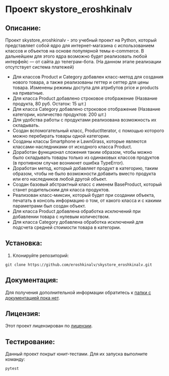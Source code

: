 # Проект skystore_eroshkinalv

## Описание:

Проект skystore_eroshkinalv - это учебный проект на Python, который представляет собой ядро для интернет-магазина c использованием классов и объектов на основе популярной темы e-commerce. 
В дальнейшем для этого ядра возможно будет реализовать любой интерфейс — от сайта до телеграм-бота.
(На данном этапе реализации отсутствует система платежей)

- Для классов Product и Category добавлен класс-метод для создания нового товара, а также реализованы геттер и сеттер для цены товара. Изменены режимы доступа для атрибутов price и products на приватные.
- Для класса Product добавлено строковое отображение (Название продукта, 80 руб. Остаток: 15 шт.)
- Для класса Category добавлено строковое отображение (Название категории, количество продуктов: 200 шт.)
- Для удобства работы с продуктами реализована возможность их складывать.
- Создан вспомогательный класс, ProductIterator, с помощью которого можно перебирать товары одной категории.
- Созданы классы Smartphone и LawnGrass, которые являются классами-наследниками от исходного класса Product.
- Доработан функционал сложения таким образом, чтобы можно было складывать товары только из одинаковых классов продуктов (в противном случае возникнет ошибка TypeError).
- Доработан метод, который добавляет продукт в категорию, таким образом, чтобы не было возможности добавить вместо продукта или его наследников любой другой объект.
- Создан базовый абстрактный класс с именем BaseProduct, который станет родительским для класса продуктов.
- Реализован класс-миксин, который будет при создании объекта, печатать в консоль информацию о том, от какого класса и с какими параметрами был создан объект.
- Для класса Product добавлена обработка исключений при добавлении товара с нулевым количеством.
- Для класса Category добавлена обработка исключений для подсчета средней стоимости товара в категории.

## Установка:

1. Клонируйте репозиторий:
```
git clone https://github.com/eroshkinalv/skystore_eroshkinalv.git
```

## Документация:

Для получения дополнительной информации обратитесь к [папки с документацией пока нет](README.md).

## Лицензия:

Этот проект лицензирован по [лицензии](LICENSE.txt).

## Тестирование:

Данный проект покрыт юнит-тестами. Для их запуска выполните команду:
```
pytest
```

